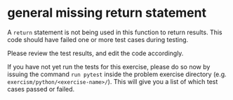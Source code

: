 # general missing return statement

A `return` statement is not being used in this function to return results.
 This code should have failed one or more test cases during testing.

Please review the test results, and edit the code accordingly.

If you have not yet run the tests for this exercise, please do so now by issuing the command ```run pytest``` inside the problem exercise directory (e.g. `exercism/python/<exercise-name>/`).
This will give you a list of which test cases passed or failed.
